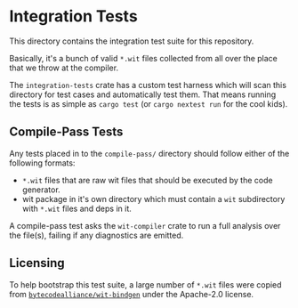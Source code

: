 # Integration Tests

This directory contains the integration test suite for this repository.

Basically, it's a bunch of valid `*.wit` files collected from all over the place
that we throw at the compiler.

The `integration-tests` crate has a custom test harness which will scan this
directory for test cases and automatically test them. That means running the
tests is as simple as `cargo test` (or `cargo nextest run` for the cool kids).

## Compile-Pass Tests

Any tests placed in to the `compile-pass/` directory should follow either of the
following formats:

- `*.wit` files that are raw wit files that should be executed by the code
  generator.
- wit package in it's own directory which must contain a `wit` subdirectory with
  `*.wit` files and deps in it.

A compile-pass test asks the `wit-compiler` crate to run a full analysis over
the file(s), failing if any diagnostics are emitted.

## Licensing

To help bootstrap this test suite, a large number of `*.wit` files were copied
from [`bytecodealliance/wit-bindgen`][wit-bindgen] under the Apache-2.0 license.

[wit-bindgen]: https://github.com/bytecodealliance/wit-bindgen
